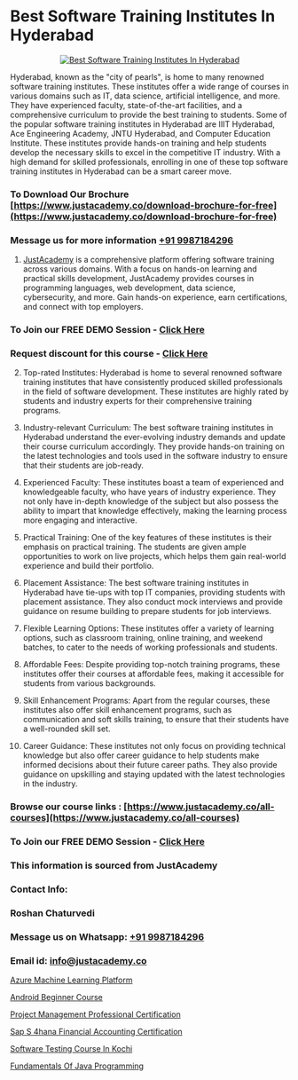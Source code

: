 # Best Software Training Institutes In Hyderabad

<p align="center">
  <a href="https://justacademy.co/program-detail/software-testing">
    <img src="https://justacademy.co/storage2/program_images/1704700438.webp" alt="Best Software Training Institutes In Hyderabad">
  </a>
</p>


Hyderabad, known as the "city of pearls", is home to many renowned software training institutes. These institutes offer a wide range of courses in various domains such as IT, data science, artificial intelligence, and more. They have experienced faculty, state-of-the-art facilities, and a comprehensive curriculum to provide the best training to students. Some of the popular software training institutes in Hyderabad are IIIT Hyderabad, Ace Engineering Academy, JNTU Hyderabad, and Computer Education Institute. These institutes provide hands-on training and help students develop the necessary skills to excel in the competitive IT industry. With a high demand for skilled professionals, enrolling in one of these top software training institutes in Hyderabad can be a smart career move.
### To Download Our Brochure [https://www.justacademy.co/download-brochure-for-free](https://www.justacademy.co/download-brochure-for-free)
### Message us for more information [+91 9987184296](https://api.whatsapp.com/send?phone=919987184296)

1) [JustAcademy](https://justacademy.co) is a comprehensive platform offering software training across various domains. With a focus on hands-on learning and practical skills development, JustAcademy provides courses in programming languages, web development, data science, cybersecurity, and more. Gain hands-on experience, earn certifications, and connect with top employers.

### To Join our FREE DEMO Session - [Click Here](https://www.justacademy.co/register-for-course-demo/)
### Request discount for this course - [Click Here](https://justacademy.co/contact-us/)

2) Top-rated Institutes: Hyderabad is home to several renowned software training institutes that have consistently produced skilled professionals in the field of software development. These institutes are highly rated by students and industry experts for their comprehensive training programs.

3) Industry-relevant Curriculum: The best software training institutes in Hyderabad understand the ever-evolving industry demands and update their course curriculum accordingly. They provide hands-on training on the latest technologies and tools used in the software industry to ensure that their students are job-ready.

4) Experienced Faculty: These institutes boast a team of experienced and knowledgeable faculty, who have years of industry experience. They not only have in-depth knowledge of the subject but also possess the ability to impart that knowledge effectively, making the learning process more engaging and interactive.

5) Practical Training: One of the key features of these institutes is their emphasis on practical training. The students are given ample opportunities to work on live projects, which helps them gain real-world experience and build their portfolio.

6) Placement Assistance: The best software training institutes in Hyderabad have tie-ups with top IT companies, providing students with placement assistance. They also conduct mock interviews and provide guidance on resume building to prepare students for job interviews.

7) Flexible Learning Options: These institutes offer a variety of learning options, such as classroom training, online training, and weekend batches, to cater to the needs of working professionals and students.

8) Affordable Fees: Despite providing top-notch training programs, these institutes offer their courses at affordable fees, making it accessible for students from various backgrounds.

9) Skill Enhancement Programs: Apart from the regular courses, these institutes also offer skill enhancement programs, such as communication and soft skills training, to ensure that their students have a well-rounded skill set.

10) Career Guidance: These institutes not only focus on providing technical knowledge but also offer career guidance to help students make informed decisions about their future career paths. They also provide guidance on upskilling and staying updated with the latest technologies in the industry.

### Browse our course links : [https://www.justacademy.co/all-courses](https://www.justacademy.co/all-courses) 
### To Join our FREE DEMO Session - [Click Here](https://www.justacademy.co/register-for-course-demo)


### This information is sourced from JustAcademy
### Contact Info:
### Roshan Chaturvedi
### Message us on Whatsapp: [+91 9987184296](https://api.whatsapp.com/send?phone=919987184296)
### Email id: [info@justacademy.co](mailto:info@justacademy.co)
                
[Azure Machine Learning Platform](https://www.linkedin.com/pulse/azure-machine-learning-platform-justacademy-houston-b2rgf?trackingId=fvsyEg0LmRoVjx9%2FXMWxng%3D%3D&lipi=urn%3Ali%3Apage%3Ad_flagship3_company_admin%3BDIVkwfTLSiKhrRzZ9nyuUw%3D%3D)

[Android Beginner Course](https://www.linkedin.com/pulse/android-beginner-course-justacademy-0hlvc/)

[Project Management Professional Certification](https://medium.com/@namusn/project-management-professional-certification-e0cb2b1a41a5)

[Sap S 4hana Financial Accounting Certification](https://medium.com/@sagarawat89/sap-s-4hana-financial-accounting-certification-01d1ef905815)

[Software Testing Course In Kochi](https://justacademyin.github.io/justacademy/software-testing-course-in-kochi)

[Fundamentals Of Java Programming](https://justacademyin.github.io/justacademy/fundamentals-of-java-programming)

